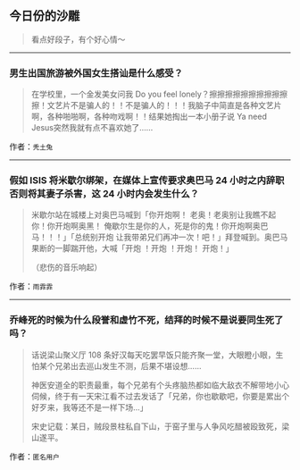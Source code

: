 ## 今日份的沙雕

> 看点好段子，有个好心情～


 
---

### 男生出国旅游被外国女生搭讪是什么感受？

> 在学校里，一个金发美女问我 Do you feel lonely？擦擦擦擦擦擦擦擦擦擦擦！文艺片不是骗人的！！不是骗人的！！！我脑子中简直是各种文艺片啊，各种啪啪啊，各种吻戏啊！！结果她掏出一本小册子说 Ya need Jesus突然我就有点不喜欢她了……


作者：`秃土兔`

---

### 假如 ISIS 将米歇尔绑架，在媒体上宣传要求奥巴马 24 小时之内辞职否则将其妻子杀害，这 24 小时内会发生什么？

> 米歇尔站在城楼上对奥巴马喊到「你开炮啊！ 老奥！老奥别让我瞧不起你！你开炮啊奥黑！ 俺歇尔生是你的人，死是你的鬼！你开炮啊奥巴马！！！」「总统别开炮 让我带弟兄们再冲一次！吧！」拜登喊到。奥巴马果断的一脚踹开他，大喊「开炮 ！开炮 ！开炮！ 开炮！」
> 
> （悲伤的音乐响起）


作者：`雨霏霏`

---

### 乔峰死的时候为什么段誉和虚竹不死，结拜的时候不是说要同生死了吗？

> 话说梁山聚义厅 108 条好汉每天吃罢早饭只能齐聚一堂，大眼瞪小眼，生怕某个兄弟出去巡山发生不测，后果不堪设想......
> 
> 神医安道全的职责最重，每个兄弟有个头疼脑热都如临大敌衣不解带地小心伺候，终于有一天宋江看不过去发话了「兄弟，你也歇歇吧，你要是累出个好歹来，我等还不是一样下场...」
> 
> 宋史记载：某日，贼段景柱私自下山，于窑子里与人争风吃醋被殴致死，梁山遂平。


作者：`匿名用户`